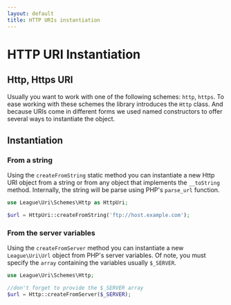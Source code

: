 ```yaml
---
layout: default
title: HTTP URIs instantiation
---
```


# HTTP URI Instantiation

## Http, Https URI

Usually you want to work with one of the following schemes: `http`, `https`. To ease working with these schemes the library introduces the `Http` class. And because URIs come in different forms we used named constructors to offer several ways to instantiate the object.

## Instantiation

### From a string

Using the `createFromString` static method you can instantiate a new Http URI object from a string or from any object that implements the `__toString` method. Internally, the string will be parse using PHP's `parse_url` function.

~~~php
use League\Uri\Schemes\Http as HttpUri;

$url = HttpUri::createFromString('ftp://host.example.com');
~~~

### From the server variables

Using the `createFromServer` method you can instantiate a new `League\Uri\Url` object from PHP's server variables. Of note, you must specify the `array` containing the variables usually `$_SERVER`.

~~~php
use League\Uri\Schemes\Http;

//don't forget to provide the $_SERVER array
$url = Http::createFromServer($_SERVER);
~~~
